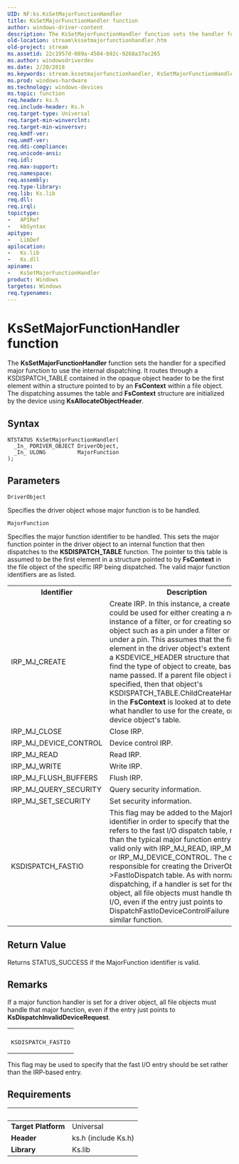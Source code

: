 ```yaml
---
UID: NF:ks.KsSetMajorFunctionHandler
title: KsSetMajorFunctionHandler function
author: windows-driver-content
description: The KsSetMajorFunctionHandler function sets the handler for a specified major function to use the internal dispatching.
old-location: stream\kssetmajorfunctionhandler.htm
old-project: stream
ms.assetid: 22c1957d-089a-4504-b92c-9268a37ac265
ms.author: windowsdriverdev
ms.date: 2/20/2018
ms.keywords: stream.kssetmajorfunctionhandler, KsSetMajorFunctionHandler function [Streaming Media Devices], ksfunc_e8761f66-4ca5-4465-bf7b-f6d2ab1d2355.xml, ks/KsSetMajorFunctionHandler, KsSetMajorFunctionHandler
ms.prod: windows-hardware
ms.technology: windows-devices
ms.topic: function
req.header: ks.h
req.include-header: Ks.h
req.target-type: Universal
req.target-min-winverclnt: 
req.target-min-winversvr: 
req.kmdf-ver: 
req.umdf-ver: 
req.ddi-compliance: 
req.unicode-ansi: 
req.idl: 
req.max-support: 
req.namespace: 
req.assembly: 
req.type-library: 
req.lib: Ks.lib
req.dll: 
req.irql: 
topictype:
-	APIRef
-	kbSyntax
apitype:
-	LibDef
apilocation:
-	Ks.lib
-	Ks.dll
apiname:
-	KsSetMajorFunctionHandler
product: Windows
targetos: Windows
req.typenames: 
---
```



# KsSetMajorFunctionHandler function
The <b>KsSetMajorFunctionHandler</b> function sets the handler for a specified major function to use the internal dispatching. It routes through a KSDISPATCH_TABLE contained in the opaque object header to be the first element within a structure pointed to by an <b>FsContext</b> within a file object. The dispatching assumes the table and <b>FsContext</b> structure are initialized by the device using <b>KsAllocateObjectHeader</b>.

## Syntax

````
NTSTATUS KsSetMajorFunctionHandler(
  _In_ PDRIVER_OBJECT DriverObject,
  _In_ ULONG          MajorFunction
);
````

## Parameters

`DriverObject`

Specifies the driver object whose major function is to be handled.

`MajorFunction`

Specifies the major function identifier to be handled. This sets the major function pointer in the driver object to an internal function that then dispatches to the <b>KSDISPATCH_TABLE</b> function. The pointer to this table is assumed to be the first element in a structure pointed to by <b>FsContext</b> in the file object of the specific IRP being dispatched. The valid major function identifiers are as listed.

<table>
<tr>
<th>Identifier</th>
<th>Description</th>
</tr>
<tr>
<td>
IRP_MJ_CREATE 

</td>
<td>
Create IRP. In this instance, a create request could be used for either creating a new instance of a filter, or for creating some object such as a pin under a filter or a clock under a pin. This assumes that the first element in the driver object's extent contains a KSDEVICE_HEADER structure that is used to find the type of object to create, based on the name passed. If a parent file object is specified, then that object's KSDISPATCH_TABLE.ChildCreateHandlerTable in the <b>FsContext</b> is looked at to determine what handler to use for the create, or use the device object's table.

</td>
</tr>
<tr>
<td>
IRP_MJ_CLOSE 

</td>
<td>
 Close IRP.

</td>
</tr>
<tr>
<td>
IRP_MJ_DEVICE_CONTROL 

</td>
<td>
 Device control IRP.

</td>
</tr>
<tr>
<td>
IRP_MJ_READ 

</td>
<td>
 Read IRP.

</td>
</tr>
<tr>
<td>
IRP_MJ_WRITE 

</td>
<td>
 Write IRP.

</td>
</tr>
<tr>
<td>
IRP_MJ_FLUSH_BUFFERS 

</td>
<td>
 Flush IRP.

</td>
</tr>
<tr>
<td>
IRP_MJ_QUERY_SECURITY 

</td>
<td>
 Query security information.

</td>
</tr>
<tr>
<td>
IRP_MJ_SET_SECURITY 

</td>
<td>
 Set security information.

</td>
</tr>
<tr>
<td>
KSDISPATCH_FASTIO 

</td>
<td>
This flag may be added to the MajorFunction identifier in order to specify that the entry refers to the fast I/O dispatch table, rather than the typical major function entry. This is valid only with IRP_MJ_READ, IRP_MJ_WRITE or IRP_MJ_DEVICE_CONTROL. The driver is responsible for creating the DriverObject-&gt;FastIoDispatch table. As with normal dispatching, if a handler is set for the driver object, all file objects must handle that fast I/O, even if the entry just points to DispatchFastIoDeviceControlFailure or a similar function.

</td>
</tr>
</table>


## Return Value

Returns STATUS_SUCCESS if the MajorFunction identifier is valid.

## Remarks

If a major function handler is set for a driver object, all file objects must handle that major function, even if the entry just points to <b>KsDispatchInvalidDeviceRequest</b>.

<div class="code"><span codelanguage=""><table>
<tr>
<th></th>
</tr>
<tr>
<td>
<pre>KSDISPATCH_FASTIO</pre>
</td>
</tr>
</table></span></div>
This flag may be used to specify that the fast I/O entry should be set rather than the IRP-based entry.

## Requirements
| &nbsp; | &nbsp; |
| ---- |:---- |
| **Target Platform** | Universal |
| **Header** | ks.h (include Ks.h) |
| **Library** | Ks.lib |